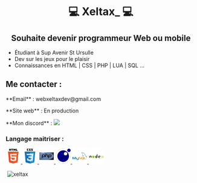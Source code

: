 <h1 align="center">💻 Xeltax_ 💻</h1>

<h2 align="center">Souhaite devenir programmeur Web ou mobile</h2>
<ul>
<li> Étudiant à Sup Avenir St Ursulle  
<li> Dev sur les jeux pour le plaisir  
<li> Connaissances en HTML | CSS | PHP | LUA | SQL ...  
</ul>

<h2>Me contacter :</h2>
<p>**Email** : webxeltaxdev@gmail.com</p>
<p>**Site web** : En production</p>
<p>**Mon discord** : <a href="https://discord.gg/VqEm6UmSXt"><img src="https://img.icons8.com/fluency/24/000000/discord-new-logo.png"/></a></p>

<h3 align="left">Langage maitriser :</h3>
<p align="left"> <a href="https://www.w3.org/html/" target="_blank" rel="noreferrer"> <img src="https://raw.githubusercontent.com/devicons/devicon/master/icons/html5/html5-original-wordmark.svg" alt="html5" width="40" height="40"/> <a href="https://www.w3schools.com/css/" target="_blank" rel="noreferrer"> <img src="https://raw.githubusercontent.com/devicons/devicon/master/icons/css3/css3-original-wordmark.svg" alt="css3" width="40" height="40"/> </a> <a href="https://www.php.net" target="_blank" rel="noreferrer"> <img src="https://raw.githubusercontent.com/devicons/devicon/master/icons/php/php-original.svg" alt="php" width="40" height="40"/> </a> <a href="https://www.lua.org" target="_blank" rel="noreferrer"> <img src="https://raw.githubusercontent.com/devicons/devicon/master/icons/lua/lua-original.svg" alt="lua" width="40" height="40"/> </a> <a href="https://www.mysql.com/" target="_blank" rel="noreferrer"> <img src="https://raw.githubusercontent.com/devicons/devicon/master/icons/mysql/mysql-original-wordmark.svg" alt="mysql" width="40" height="40"/> </a> <a href="https://nodejs.org" target="_blank" rel="noreferrer"> <img src="https://raw.githubusercontent.com/devicons/devicon/master/icons/nodejs/nodejs-original-wordmark.svg" alt="nodejs" width="40" height="40"/> </a> </p>

<p>&nbsp;<img align="center" src="https://github-readme-stats.vercel.app/api?username=xeltax&show_icons=true&locale=en" alt="xeltax" /></p>